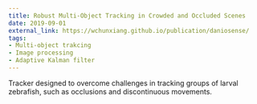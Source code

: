 ```yaml
---
title: Robust Multi-Object Tracking in Crowded and Occluded Scenes
date: 2019-09-01
external_link: https://wchunxiang.github.io/publication/daniosense/
tags:
- Multi-object trakcing
- Image processing 
- Adaptive Kalman filter
---
```


Tracker designed to overcome challenges in tracking groups of larval zebrafish, such as occlusions and discontinuous movements.

<!--more-->
